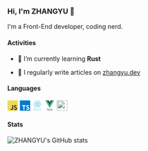 ### Hi, I'm ZHANGYU 👋

I'm a Front-End developer, coding nerd. 

#### Activities

- 🌱 I’m currently learning **Rust**

- 📝 I regularly write articles on [zhangyu.dev](https://zhangyu.dev)


#### Languages

<code><img src="https://raw.githubusercontent.com/devicons/devicon/master/icons/javascript/javascript-original.svg" width="24"/></code>
<code><img src="https://raw.githubusercontent.com/devicons/devicon/master/icons/typescript/typescript-original.svg" width="24"/></code>
<code><img src="https://raw.githubusercontent.com/devicons/devicon/master/icons/react/react-original-wordmark.svg" width="24"/></code>
<code><img src="https://raw.githubusercontent.com/devicons/devicon/master/icons/vuejs/vuejs-original-wordmark.svg" width="24"/></code>
<code><img src="https://www.vectorlogo.zone/logos/tailwindcss/tailwindcss-icon.svg" width="24" height="24"/></code>

<div id="github-stats">
  <h4>Stats</h4>
  
  ![ZHANGYU's GitHub stats](https://github-readme-stats.vercel.app/api?username=zhangyu1818)
</div>
